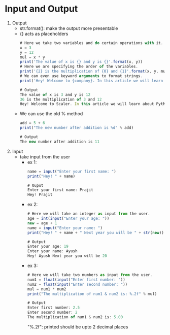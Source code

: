 # Input and Output
1. Output
    - str.format(): make the output more presentable
    - {} acts as placeholders
        ```js
        # Here we take two variables and do certain operations with it.                                                 
        x = 3
        y = 12
        mul = x * y
        print('The value of x is {} and y is {}'.format(x, y))
        # Here we are specifying the order of the variables.
        print('{2} is the multiplication of {0} and {1}'.format(x, y, mul))
        # We can even use keyword arguments to format strings.
        print('Hey! Welcome to {company}. In this article we will learn about {language}'.format(company='Scaler', language='Python'))

        # Output
        The value of x is 3 and y is 12
        36 is the multiplication of 3 and 12
        Hey! Welcome to Scaler. In this article we will learn about Python
        ```
    - We can use the old % method
        ```js
        add = 5 + 6
        print("The new number after addition is %d" % add)

        # Output
        The new number after addition is 11
        ```
2. Input
    - take input from the user
        - ex 1: 
            ```js
            name = input("Enter your first name: ")
            print("Hey! " + name)

            # Ouput
            Enter your first name: Prajit
            Hey! Prajit
            ```
        - ex 2:
            ```js
            # Here we will take an integer as input from the user.
            age = int(input("Enter your age: "))
            new = age + 1
            name = input("Enter your name: ")
            print("Hey! " + name + " Next year you will be " + str(new))

            # Output
            Enter your age: 19
            Enter your name: Ayush
            Hey! Ayush Next year you will be 20
            ```
        - ex 3:
            ```js
            # Here we will take two numbers as input from the user.
            num1 = float(input("Enter first number: "))
            num2 = float(input("Enter second number: "))
            mul = num1 * num2
            print("The multiplication of num1 & num2 is: %.2f" % mul)

            # Output
            Enter first number: 2.5
            Enter second number: 2
            The multiplication of num1 & num2 is: 5.00
            ```
            "%.2f": printed should be upto 2 decimal places